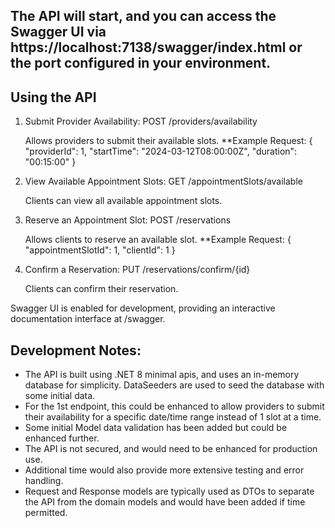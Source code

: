 
## The API will start, and you can access the Swagger UI via https://localhost:7138/swagger/index.html or the port configured in your environment.


## Using the API

1) Submit Provider Availability: POST /providers/availability

	Allows providers to submit their available slots.
    **Example Request:
    	{
		  "providerId": 1,
		  "startTime": "2024-03-12T08:00:00Z",
		  "duration": "00:15:00"
		}

2) View Available Appointment Slots: GET /appointmentSlots/available

	Clients can view all available appointment slots.

3) Reserve an Appointment Slot: POST /reservations

	Allows clients to reserve an available slot.
    **Example Request:
	   {
		  "appointmentSlotId": 1,
		  "clientId": 1
		}

4) Confirm a Reservation: PUT /reservations/confirm/{id}

	Clients can confirm their reservation.

Swagger UI is enabled for development, providing an interactive documentation interface at /swagger.

## Development Notes:

- The API is built using .NET 8 minimal apis, and uses an in-memory database for simplicity. DataSeeders are used to seed the database with some initial data. 
- For the 1st endpoint, this could be enhanced to allow providers to submit their availability for a specific date/time range instead of 1 slot at a time. 
- Some initial Model data validation has been added but could be enhanced further. 
- The API is not secured, and would need to be enhanced for production use.
- Additional time would also provide more extensive testing and error handling. 
- Request and Response models are typically used as DTOs to separate the API from the domain models and would have been added if time permitted. 

